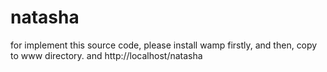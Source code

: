 # natasha
for implement this source code, please install wamp firstly, and then, copy to www directory. 
and http://localhost/natasha
